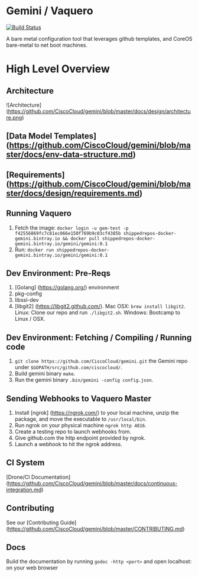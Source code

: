 # Gemini / Vaquero
[![Build Status](https://drone.projectshipped.io/api/badges/CiscoCloud/gemini/status.svg)](https://drone.projectshipped.io/CiscoCloud/gemini)

A bare metal configuration tool that leverages github templates, and CoreOS bare-metal to net boot machines. 

# High Level Overview

## Architecture
![Architecture] (https://github.com/CiscoCloud/gemini/blob/master/docs/design/architecture.png)

## [Data Model Templates] (https://github.com/CiscoCloud/gemini/blob/master/docs/env-data-structure.md) 

## [Requirements] (https://github.com/CiscoCloud/gemini/blob/master/docs/design/requirements.md)

## Running Vaquero
1. Fetch the image: `docker login -u gem-test -p f42556869fc7c81ec066e150f769b9c03cf4385b shippedrepos-docker-gemini.bintray.io && docker pull shippedrepos-docker-gemini.bintray.io/gemini/gemini:0.1`
2. Run: `docker run shippedrepos-docker-gemini.bintray.io/gemini/gemini:0.1`

## Dev Environment: Pre-Reqs

1. [Golang] (https://golang.org/) environment
2. pkg-config
3. libssl-dev
4. [libgit2] (https://libgit2.github.com/). Mac OSX: `brew install libgit2`. Linux: Clone our repo and run `./libgit2.sh`. Windows: Bootcamp to Linux / OSX.

## Dev Environment: Fetching / Compiling / Running code

1. `git clone https://github.com/CiscoCloud/gemini.git` the Gemini repo under `$GOPATH/src/github.com/ciscocloud/`.
2. Build gemini binary `make`.
3. Run the gemini binary `.bin/gemini -config config.json`.


## Sending Webhooks to Vaquero Master

1. Install [ngrok] (https://ngrok.com/) to your local machine, unzip the package, and move the executable to `/usr/local/bin`.
2. Run ngrok on your physical machine `ngrok http 4816`.
3. Create a testing repo to launch webhooks from.
4. Give github.com the http endpoint provided by ngrok. 
5. Launch a webhook to hit the ngrok address.

## CI System
[Drone/CI Documentation] (https://github.com/CiscoCloud/gemini/blob/master/docs/continuous-integration.md)

## Contributing
See our [Contributing Guide] (https://github.com/CiscoCloud/gemini/blob/master/CONTRIBUTING.md)

## Docs
Build the documentation by running `godoc -http <port>` and open localhost:<port> on your web browser
